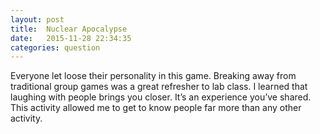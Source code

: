 ```yaml
---
layout: post
title:  Nuclear Apocalypse
date:   2015-11-28 22:34:35
categories: question
---
```

Everyone let loose their personality in this game. Breaking away from traditional group games was a great refresher to lab class. I learned that laughing with people brings you closer. It’s an experience you’ve shared. This activity allowed me to get to know people far more than any other activity.
